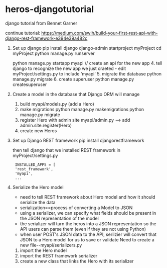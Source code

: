 # heros-djangotutorial
django tutorial from Bennet Garner

continue tutorial:
https://medium.com/swlh/build-your-first-rest-api-with-django-rest-framework-e394e39a482c


1. Set up django
    pip install django
    django-admin startproject myProject
    cd myProject
    python manage.py runserver
    
    python manage.py startapp myapi // create an api for the new app
    4. tell django to recognize the new app we just craeted
        - edit myProject/settings.py to include 'myapi'
    5. migrate the database
        python manage.py migrate
    6. create superuser
        python manage.py createsuperuser

2. Create a model in the database that Django ORM will manage
    1. build myapi/models.py (add a Hero)
    2. make migrations
        python manage.py makemigrations
        python manage.py migrate
    3. register Hero with admin site
        myapi/admin.py --> add admin.site.register(Hero)
    4. create new Heros

3. Set up Django REST framework
    pip install djangorestframework

    then tell django that we installed REST framework in 
        myProject/settings.py

        INSTALLED_APPS = [
        'rest_framework',
        'myapi',
        ...

4. Serialize the Hero model
    - need to tell REST framework about Hero model and how it should serialize the data
    - serialization==process of converting a Model to JSON
    - using a serializer, we can specify what fields should be present in the JSON representation of the model
    - the serializer will turn the heros into a JSON representation so the API users can parse them (even if they are not using Python)
    - when user POST's JSON data to the API, serilzier will convert that JSON to a Hero model for us to save or validate
Need to create a new file--myapi/serializers.py
    1. import the Hero model
    2. import the REST framework serializer
    3. create a new class that links the Hero with its serializer